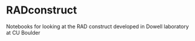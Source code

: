 # RADconstruct
Notebooks for looking at the RAD construct developed in Dowell laboratory at CU Boulder
